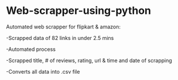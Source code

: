 # Web-scrapper-using-python
Automated web scrapper for flipkart & amazon:

-Scrapped data of 82 links in under 2.5 mins

-Automated process 

-Scrapped title, # of reviews, rating, url & time and date of scrapping 

-Converts all data into .csv file
